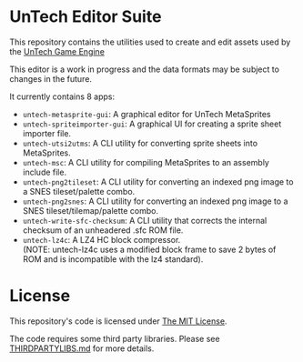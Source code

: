 UnTech Editor Suite
===================

This repository contains the utilities used to create and edit assets
used by the
[UnTech Game Engine](https://github.com/undisbeliever/untech-engine)

This editor is a work in progress and the data formats may be subject to
changes in the future.

It currently contains 8 apps:

 * `untech-metasprite-gui`: A graphical editor for UnTech MetaSprites
 * `untech-spriteimporter-gui`: A graphical UI for creating a sprite
   sheet importer file.
 * `untech-utsi2utms`: A CLI utility for converting sprite sheets into
   MetaSprites.
 * `untech-msc`: A CLI utility for compiling MetaSprites to an assembly
   include file.
 * `untech-png2tileset`: A CLI utility for converting an indexed png
   image to a SNES tileset/palette combo.
 * `untech-png2snes`: A CLI utility for converting an indexed png image
   to a SNES tileset/tilemap/palette combo.
 * `untech-write-sfc-checksum`: A CLI utility that corrects the internal
   checksum of an unheadered .sfc ROM file.
 * `untech-lz4c`: A LZ4 HC block compressor.\
    (NOTE: untech-lz4c uses a modified block frame to save 2 bytes of
    ROM and is incompatible with the lz4 standard).


License
=======
This repository's code is licensed under [The MIT License](LICENSE).

The code requires some third party libraries. Please see
[THIRDPARTYLIBS.md](THIRDPARTYLIBS.md) for more details.


